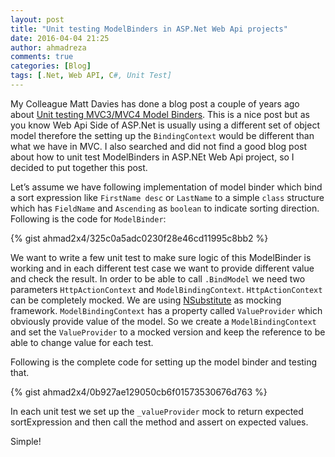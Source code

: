 ```yaml
---
layout: post
title: "Unit testing ModelBinders in ASP.Net Web Api projects"
date: 2016-04-04 21:25
author: ahmadreza
comments: true
categories: [Blog]
tags: [.Net, Web API, C#, Unit Test]
---
```


My Colleague Matt Davies has done a blog post a couple of years ago about [Unit testing MVC3/MVC4 Model Binders](https://mdavies.net/2013/06/07/unit-testing-mvc3mvc4-model-binders/). This is a nice post but as you know Web Api Side of ASP.Net is usually using a different set of object model therefore the setting up the `BindingContext` would be different than what we have in MVC. I also searched and did not find a good blog post about how to unit test ModelBinders in ASP.NEt Web Api project, so I decided to put together this post.

Let’s assume we have following implementation of model binder which bind a sort expression like `FirstName desc` or `LastName` to a simple `class` structure which has `FieldName` and `Ascending` as `boolean` to indicate sorting direction. 
Following is the code for `ModelBinder`:

{% gist ahmad2x4/325c0a5adc0230f28e46cd11995c8bb2 %}

We want to write a few unit test to make sure logic of this ModelBinder is working and in each different test case we want to provide different value and check the result. In order to be able to call `.BindModel` we need two parameters `HttpActionContext` and `ModelBindingContext`. `HttpActionContext` can be completely mocked. We are using [NSubstitute](https://nsubstitute.github.io/) as mocking framework. `ModelBindingContext` has a property called `ValueProvider` which obviously provide value of the model. So we create a `ModelBindingContext` and set the `ValueProvider` to a mocked version and keep the reference to be able to change value for each test. 

Following is the complete code for setting up the model binder and testing that.

{% gist ahmad2x4/0b927ae129050cb6f01573530676d763 %}

In each unit test we set up the `_valueProvider` mock to return expected sortExpression and then call the method and assert on expected values.

Simple!
